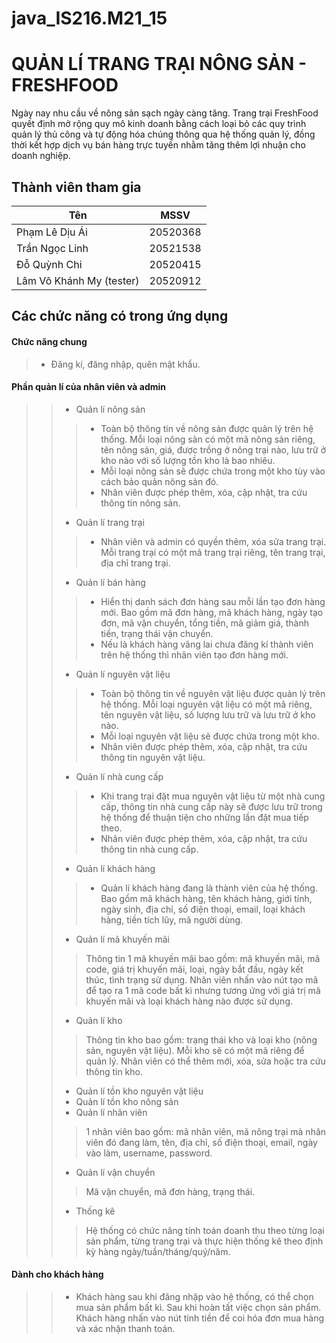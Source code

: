 # java_IS216.M21_15
# QUẢN LÍ TRANG TRẠI NÔNG SẢN - FRESHFOOD
Ngày nay nhu cầu về nông sản sạch ngày càng tăng. Trang trại FreshFood quyết định mở rộng quy mô kinh doanh bằng cách loại bỏ các quy trình quản lý thủ công và tự động hóa chúng thông qua hệ thống quản lý, đồng thời kết hợp dịch vụ bán hàng trực tuyến nhằm tăng thêm lợi nhuận cho doanh nghiệp.
## Thành viên tham gia
| Tên                        | MSSV     |
|----------------------------|----------|
| Phạm Lê Dịu Ái             | 20520368 |
| Trần Ngọc Linh             | 20521538 |
| Đỗ Quỳnh Chi               | 20520415 |
| Lâm Võ Khánh My (tester)   | 20520912 |
## Các chức năng có trong ứng dụng
#### Chức năng chung
> * Đăng kí, đăng nhập, quên mật khẩu.
#### Phần quản lí của nhân viên và admin 
>> * Quản lí nông sản
>>> * Toàn bộ thông tin về nông sản được quản lý trên hệ thống. Mỗi loại nông sản có một mã nông sản riêng, tên nông sản, giá, được trồng ở nông trại nào, lưu trữ ở kho nào với số lượng tồn kho là bao nhiêu.
>>> * Mỗi loại nông sản sẽ được chứa trong một kho tùy vào cách bảo quản nông sản đó.
>>> * Nhân viên được phép thêm, xóa, cập nhật, tra cứu thông tin nông sản.
>> * Quản lí trang trại
>>> * Nhân viên và admin có quyền thêm, xóa sửa trang trại. Mỗi trang trại có một mã trang trại riêng, tên trang trại, địa chỉ trang trại. 
>> * Quản lí bán hàng
>>> * Hiển thị danh sách đơn hàng sau mỗi lần tạo đơn hàng mới. Bao gồm mã đơn hàng, mã khách hàng, ngày tạo đơn, mã vận chuyển, tổng tiền, mã giảm giá, thành tiền, trạng thái vận chuyển.
>>> * Nếu là khách hàng vãng lai chưa đăng kí thành viên trên hệ thống thì nhân viên tạo đơn hàng mới. 
>> * Quản lí nguyên vật liệu
>>> * Toàn bộ thông tin về nguyên vật liệu được quản lý trên hệ thống. Mỗi loại nguyên vật liệu có một mã riêng, tên nguyên vật liệu, số lượng lưu trữ và lưu trữ ở kho nào.
>>> * Mỗi loại nguyên vật liệu sẽ được chứa trong một kho.
>>> * Nhân viên được phép thêm, xóa, cập nhật, tra cứu thông tin nguyên vật liệu. 
>> * Quản lí nhà cung cấp
>>> * Khi trang trại đặt mua nguyên vật liệu từ một nhà cung cấp, thông tin nhà cung cấp này sẽ được lưu trữ trong hệ thống để thuận tiện cho những lần đặt mua tiếp theo.
>>> * Nhân viên được phép thêm, xóa, cập nhật, tra cứu thông tin nhà cung cấp.
>> * Quản lí khách hàng
>>> * Quản lí khách hàng đang là thành viên của hệ thống. Bao gồm mã khách hàng, tên khách hàng, giới tính, ngày sinh, địa chỉ, số điện thoại, email, loại khách hàng, tiền tích lũy, mã người dùng. 
>> * Quản lí mã khuyến mãi
>>> Thông tin 1 mã khuyến mãi bao gồm: mã khuyến mãi, mã code, giá trị khuyến mãi, loại, ngày bắt đầu, ngày kết thúc, tình trạng sử dụng.
>>> Nhân viên nhấn vào nút tạo mã để tạo ra 1 mã code bất kì nhưng tương ứng với giá trị mã khuyến mãi và loại khách hàng nào được sử dụng.
>> * Quản lí kho
>>> Thông tin kho bao gồm: trạng thái kho và loại kho (nông sản, nguyên vật liệu). Mỗi kho sẽ có một mã riêng để quản lý. Nhân viên có thể thêm mới, xóa, sửa hoặc tra cứu thông tin kho.
>> * Quản lí tồn kho nguyên vật liệu
>> * Quản lí tồn kho nông sản
>> * Quản lí nhân viên
>>> 1 nhân viên bao gồm: mã nhân viên, mã nông trại mà nhân viên đó đang làm, tên, địa chỉ, số điện thoại, email, ngày vào làm, username, password.
>> * Quản lí vận chuyển
>>> Mã vận chuyển, mã đơn hàng, trạng thái.
>> * Thống kê
>>> Hệ thống có chức năng tính toán doanh thu theo từng loại sản phẩm, từng trang trại và thực hiện thống kê theo định kỳ hàng ngày/tuần/tháng/quý/năm.
#### Dành cho khách hàng
>> * Khách hàng sau khi đăng nhập vào hệ thống, có thể chọn mua sản phẩm bất kì. Sau khi hoàn tất việc chọn sản phẩm. Khách hàng nhấn vào nút tính tiền để coi hóa đơn mua hàng và xác nhận thanh toán. 
